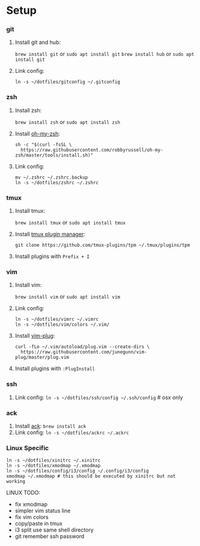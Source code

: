 # Setup

### git
1. Install git and hub:

    `brew install git` or `sudo apt install git`
    `brew install hub` or `sudo apt install git`

2. Link config:

    ```
    ln -s ~/dotfiles/gitconfig ~/.gitconfig
    ```


### zsh
1. Install zsh:

    `brew install zsh` or `sudo apt install zsh`

2. Install [oh-my-zsh](https://github.com/robbyrussell/oh-my-zsh):

    ```
    sh -c "$(curl -fsSL \
      https://raw.githubusercontent.com/robbyrussell/oh-my-zsh/master/tools/install.sh)"
    ```

3. Link config:

    ```
    mv ~/.zshrc ~/.zshrc.backup
    ln -s ~/dotfiles/zshrc ~/.zshrc
    ```


### tmux
1. Install tmux:

    `brew install tmux` or `sudo apt install tmux`

2. Install [tmux plugin manager](https://github.com/tmux-plugins/tpm):

    ```
    git clone https://github.com/tmux-plugins/tpm ~/.tmux/plugins/tpm
    ```

3. Install plugins with `Prefix + I`


### vim
1. Install vim:

    `brew install vim` or `sudo apt install vim`

2. Link config:

    ```
    ln -s ~/dotfiles/vimrc ~/.vimrc
    ln -s ~/dotfiles/vim/colors ~/.vim/
    ```

4. Install [vim-plug](https://github.com/junegunn/vim-plug):

    ```
    curl -fLo ~/.vim/autoload/plug.vim --create-dirs \
      https://raw.githubusercontent.com/junegunn/vim-plug/master/plug.vim
    ```

5. Install plugins with `:PlugInstall`


### ssh
1. Link config: `ln -s ~/dotfiles/ssh/config ~/.ssh/config` # osx only


### ack
1. Install [ack](https://beyondgrep.com): `brew install ack`
2. Link config: `ln -s ~/dotfiles/ackrc ~/.ackrc`



### Linux Specific

```
ln -s ~/dotfiles/xinitrc ~/.xinitrc
ln -s ~/dotfiles/xmodmap ~/.xmodmap
ln -s ~/dotfiles/config/i3/config ~/.config/i3/config
xmodmap ~/.xmodmap # this should be executed by xinitrc but not working
```

LINUX TODO:
- fix xmodmap
- simpler vim status line
- fix vim colors
- copy/paste in tmux
- i3 split use same shell directory
- git remember ssh password

